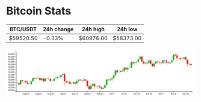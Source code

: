 # Bitcoin Stats

BTC/USDT|24h change|24h high|24h low|
|---|---|---|---|
|$59520.50|-0.33%|$60976.00|$58373.00|

<img src="./chart.svg">
